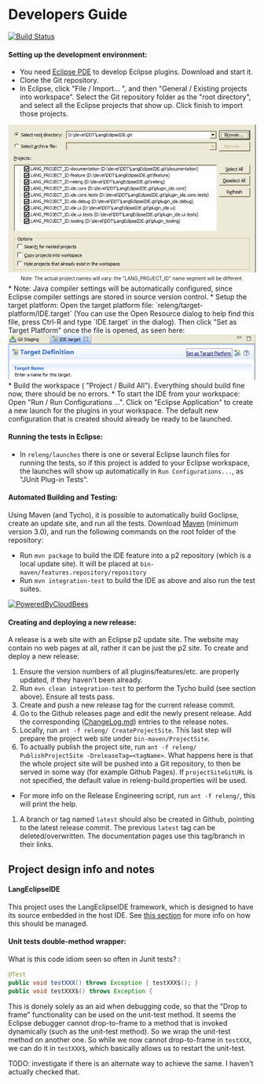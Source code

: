 
Developers Guide
================

[![Build Status](https://travis-ci.org/GoClipse/goclipse.svg?branch=master)](https://travis-ci.org/GoClipse/goclipse)

#### Setting up the development environment:
 * You need [Eclipse PDE](https://eclipse.org/pde/) to develop Eclipse plugins. Download and start it.
 * Clone the Git repository.
 * In Eclipse, click "File / Import... ", and then "General / Existing projects into workspace". Select the Git repository folder as the "root directory", and select all the Eclipse projects that show up. Click finish to import those projects.
<div align="center">
<a><img src="documentation/README_images/ImportPluginProjects.png" /><a/> <br/>
<sub><sup>Note: The actual project names will vary: the "LANG_PROJECT_ID" name segment will be different.</sup></sub>
</div>
 * Note: Java compiler settings will be automatically configured, since Eclipse compiler settings are stored in source version control.
 * Setup the target platform: Open the target platform file: `releng/target-platform/IDE.target` (You can use the Open Resource dialog to help find this file, press Ctrl-R and type `IDE.target` in the dialog). Then click "Set as Target Platform" once the file is opened, as seen here: 
<div align="center">
<a><img src="documentation/README_images/Set_As_Target_Platform.png" /><a/> 
</div>
 * Build the workspace ( "Project / Build All"). Everything should build fine now, there should be no errors.
 * To start the IDE from your workspace: Open "Run / Run Configurations ...". Click on "Eclipse Application" to create a new launch for the plugins in your workspace. The default new configuration that is created should already be ready to be launched.

#### Running the tests in Eclipse:
 * In `releng/launches` there is one or several Eclipse launch files for running the tests, so if this project is added to your Eclipse workspace, the launches will show up automatically in `Run Configurations...`, as "JUnit Plug-in Tests". 

#### Automated Building and Testing:
Using Maven (and Tycho), it is possible to automatically build Goclipse, create an update site, and run all the tests. Download [Maven](http://maven.apache.org/) (minimum version 3.0), and run the following commands on the root folder of the repository:
 * Run `mvn package` to build the IDE feature into a p2 repository (which is a local update site).  It will be placed at `bin-maven/features.repository/repository`
 * Run `mvn integration-test` to build the IDE as above and also run the test suites. 

[![PoweredByCloudBees](http://www.cloudbees.com/sites/default/files/Button-Powered-by-CB.png)](https://bruno-medeiros.ci.cloudbees.com/job/Goclipse/)

#### Creating and deploying a new release:
A release is a web site with an Eclipse p2 update site. The website may contain no web pages at all, rather it can be just the p2 site. To create and deploy a new release:

 1. Ensure the version numbers of all plugins/features/etc. are properly updated, if they haven't been already.
 1. Run `mvn clean integration-test` to perform the Tycho build (see section above). Ensure all tests pass.
 1. Create and push a new release tag for the current release commit. 
 1. Go to the Github releases page and edit the newly present release. Add the corresponding ([ChangeLog.md](documentation/ChangeLog.md)) entries to the release notes. 
 1. Locally, run `ant -f releng/ CreateProjectSite`. This last step will prepare the project web site under `bin-maven/ProjectSite`.
 1. To actually publish the project site, run `ant -f releng/ PublishProjectSite -DreleaseTag=<tagName>`. What happens here is that the whole project site will be pushed into a Git repository, to then be served in some way (for example Github Pages). If `projectSiteGitURL` is not specified, the default value in releng-build.properties will be used.
   * For more info on the Release Engineering script, run `ant -f releng/`, this will print the help.
 1. A branch or tag named `latest` should also be created in Github, pointing to the latest release commit. The previous `latest` tag can be deleted/overwritten. The documentation pages use this tag/branch in their links.

## Project design info and notes

#### LangEclipseIDE
This project uses the LangEclipseIDE framework, which is designed to have its source embedded in the host IDE.
See [this section]( https://github.com/bruno-medeiros/LangEclipseIDE/blob/master/README-LangEclipseIDE.md#langeclipseide-source-embedding) for more info on how this should be managed.


#### Unit tests double-method wrapper:
 
What is this code idiom seen so often in Junit tests? :
```java
@Test
public void testXXX() throws Exception { testXXX$(); }
public void testXXX$() throws Exception {
```
This is donely solely as an aid when debugging code, so that the "Drop to frame" functionality can be used on the unit-test method. It seems the Eclipse debugger cannot drop-to-frame to a method that is invoked dynamically (such as the unit-test method). So we wrap the unit-test method on another one. So while we now cannot drop-to-frame in `testXXX`, we can do it in `testXXX$`, which basically allows us to restart the unit-test.

TODO: investigate if there is an alternate way to achieve the same. I haven't actually checked that.

